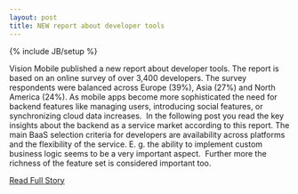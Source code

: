 ```yaml
---
layout: post
title: NEW report about developer tools
---
```

{% include JB/setup %}<p>  Vision Mobile published a new report about developer tools.  The report is based on an online survey of over 3,400 developers.  The survey respondents were balanced across Europe (39%), Asia (27%) and North America (24%).  As mobile apps become more sophisticated the need for backend features like managing users, introducing social features, or synchronizing cloud data increases.   In the following post you read the key insights about the backend as a service market according to this report.  The main BaaS selection criteria for developers are availability across platforms and the flexibility of the service.  E.  g.  the ability to implement custom business logic seems to be a very important aspect.   Further more the richness of the feature set is considered important too.<br />
<p><a href="http://www.apiomat.com/backend-as-a-service-report/">Read Full Story</a></p>
